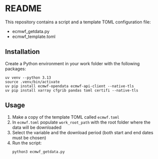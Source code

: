 # README

This repository contains a script and a template TOML configuration file:

- ecmwf_getdata.py
- ecmwf_template.toml

## Installation

Create a Python environment in your work folder with the following packages:
```
uv venv --python 3.13
source .venv/bin/activate
uv pip install ecmwf-opendata ecmwf-api-client --native-tls
uv pip install xarray cfgrib pandas toml certifi --native-tls
```

## Usage

1. Make a copy of the template TOML called `ecmwf.toml`
2. In `ecmwf.toml` populate `work_root_path` with the root folder where the data will be downloaded
3. Select the variable and the download period (both start and end dates must be chosen)
4. Run the script:
   ```
   python3 ecmwf_getdata.py
   ```

